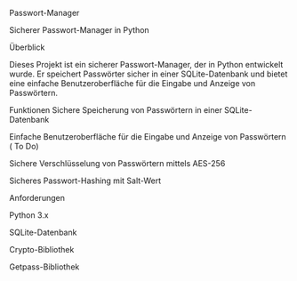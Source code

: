 Passwort-Manager

Sicherer Passwort-Manager in Python

Überblick

Dieses Projekt ist ein sicherer Passwort-Manager, der in Python entwickelt wurde. Er speichert Passwörter sicher in einer SQLite-Datenbank und bietet eine einfache Benutzeroberfläche für die Eingabe und Anzeige 
von Passwörtern.

Funktionen
Sichere Speicherung von Passwörtern in einer SQLite-Datenbank

Einfache Benutzeroberfläche für die Eingabe und Anzeige von Passwörtern ( To Do)

Sichere Verschlüsselung von Passwörtern mittels AES-256

Sicheres Passwort-Hashing mit Salt-Wert


Anforderungen

Python 3.x

SQLite-Datenbank

Crypto-Bibliothek

Getpass-Bibliothek
